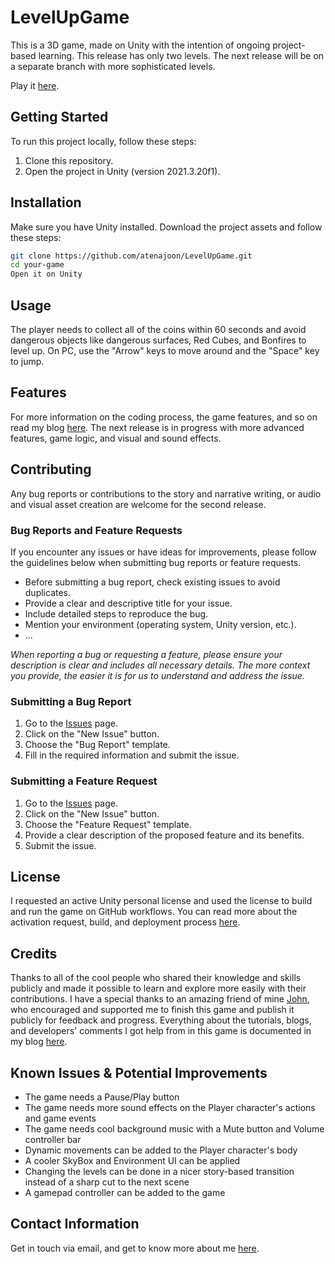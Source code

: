 # LevelUpGame
This is a 3D game, made on Unity with the intention of ongoing project-based learning. 
This release has only two levels. The next release will be on a separate branch with more sophisticated levels.

Play it [here](https://atenajoon.itch.io/levelup).
## Getting Started

To run this project locally, follow these steps:

1. Clone this repository.
2. Open the project in Unity (version 2021.3.20f1).

## Installation
Make sure you have Unity installed. Download the project assets and follow these steps:

```bash
git clone https://github.com/atenajoon/LevelUpGame.git
cd your-game
Open it on Unity
```

## Usage
The player needs to collect all of the coins within 60 seconds and avoid dangerous objects like dangerous surfaces, Red Cubes, and Bonfires to level up.
On PC, use the "Arrow" keys to move around and the "Space" key to jump.

## Features
For more information on the coding process, the game features, and so on read my blog [here](https://dev.to/atenajoon/crafting-my-first-3d-game-in-unity-2o96).
The next release is in progress with more advanced features, game logic, and visual and sound effects.

## Contributing

Any bug reports or contributions to the story and narrative writing, or audio and visual asset creation are welcome for the second release.

### Bug Reports and Feature Requests
If you encounter any issues or have ideas for improvements, please follow the guidelines below when submitting bug reports or feature requests.

- Before submitting a bug report, check existing issues to avoid duplicates.
- Provide a clear and descriptive title for your issue.
- Include detailed steps to reproduce the bug.
- Mention your environment (operating system, Unity version, etc.).
- ...

_When reporting a bug or requesting a feature, please ensure your description is clear and includes all necessary details. The more context you provide, the easier it is for us to understand and address the issue._

### Submitting a Bug Report

1. Go to the [Issues](https://github.com/atenajoon/LevelUpGame/issues) page.
2. Click on the "New Issue" button.
3. Choose the "Bug Report" template.
4. Fill in the required information and submit the issue.

### Submitting a Feature Request

1. Go to the [Issues](https://github.com/atenajoon/LevelUpGame/issues) page.
2. Click on the "New Issue" button.
3. Choose the "Feature Request" template.
4. Provide a clear description of the proposed feature and its benefits.
5. Submit the issue.

## License
I requested an active Unity personal license and used the license to build and run the game on GitHub workflows. You can read more about the activation request, build, and deployment process [here](https://dev.to/atenajoon/how-did-i-deploy-my-first-unity-3d-game-4lha).

## Credits
Thanks to all of the cool people who shared their knowledge and skills publicly and made it possible to learn and explore more easily with their contributions.
I have a special thanks to an amazing friend of mine [John](https://github.com/gageracer), who encouraged and supported me to finish this game and publish it publicly for feedback and progress. 
Everything about the tutorials, blogs, and developers' comments I got help from in this game is documented in my blog [here](https://dev.to/atenajoon/crafting-my-first-3d-game-in-unity-2o96). 

## Known Issues & Potential Improvements
- The game needs a Pause/Play button
- The game needs more sound effects on the Player character's actions and game events
- The game needs cool background music with a Mute button and Volume controller bar
- Dynamic movements can be added to the Player character's body
- A cooler SkyBox and Environment UI can be applied
- Changing the levels can be done in a nicer story-based transition instead of a sharp cut to the next scene
- A gamepad controller can be added to the game
  
## Contact Information
Get in touch via email, and get to know more about me [here](https://atenajoon.github.io/my_interactive_cv/).
